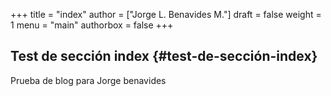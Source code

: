 +++
title = "index"
author = ["Jorge L. Benavides M."]
draft = false
weight = 1
menu = "main"
authorbox = false
+++

## Test de sección index {#test-de-sección-index}

Prueba de blog para Jorge benavides
